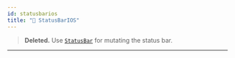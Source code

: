 ```yaml
---
id: statusbarios
title: "🚧 StatusBarIOS"
---
```


> **Deleted.** Use [`StatusBar`](versioned_docs/version-0.72/statusbar.md) for mutating the status bar.

---
